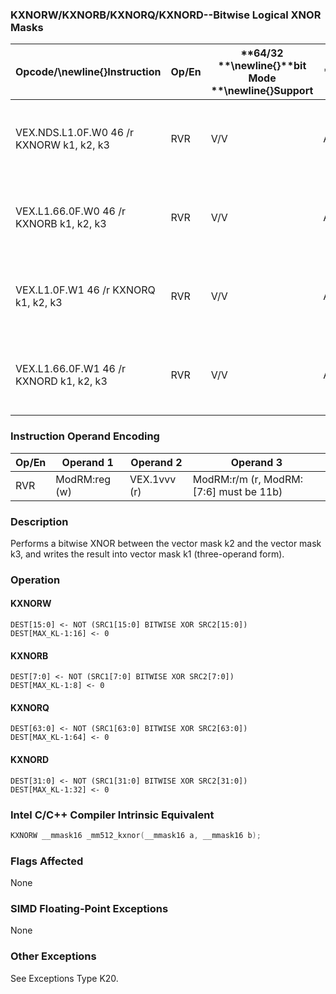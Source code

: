 ### KXNORW/KXNORB/KXNORQ/KXNORD--Bitwise Logical XNOR Masks


|**Opcode/**\newline{}**Instruction**|**Op/En**|**64/32 **\newline{}**bit Mode **\newline{}**Support**|**CPUID **\newline{}**Feature **\newline{}**Flag**|**Description**|
|------------------------------------|---------|------------------------------------------------------|--------------------------------------------------|---------------|
|VEX.NDS.L1.0F.W0 46 /r KXNORW k1, k2, k3|RVR|V/V|AVX512F|Bitwise XNOR 16 bits masks k2 and k3 and place result in k1.|
|VEX.L1.66.0F.W0 46 /r KXNORB k1, k2, k3|RVR|V/V|AVX512DQ|Bitwise XNOR 8 bits masks k2 and k3 and place result in k1.|
|VEX.L1.0F.W1 46 /r KXNORQ k1, k2, k3|RVR|V/V|AVX512BW|Bitwise XNOR 64 bits masks k2 and k3 and place result in k1.|
|VEX.L1.66.0F.W1 46 /r KXNORD k1, k2, k3|RVR|V/V|AVX512BW|Bitwise XNOR 32 bits masks k2 and k3 and place result in k1.|
### Instruction Operand Encoding


|Op/En|Operand 1|Operand 2|Operand 3|
|-----|---------|---------|---------|
|RVR|ModRM:reg (w)|VEX.1vvv (r)|ModRM:r/m (r, ModRM:[7:6] must be 11b)|
### Description


Performs a bitwise XNOR between the vector mask k2 and the vector mask k3, and writes the result into vector mask k1 (three-operand form).


### Operation
#### KXNORW
```info-verb
DEST[15:0] <-  NOT (SRC1[15:0] BITWISE XOR SRC2[15:0])
DEST[MAX_KL-1:16] <-  0
```
#### KXNORB
```info-verb
DEST[7:0]  <- NOT (SRC1[7:0] BITWISE XOR SRC2[7:0])
DEST[MAX_KL-1:8]  <- 0
```
#### KXNORQ
```info-verb
DEST[63:0] <-  NOT (SRC1[63:0] BITWISE XOR SRC2[63:0])
DEST[MAX_KL-1:64] <-  0
```
#### KXNORD
```info-verb
DEST[31:0] <-  NOT (SRC1[31:0] BITWISE XOR SRC2[31:0])
DEST[MAX_KL-1:32]  <- 0
```

### Intel C/C++ Compiler Intrinsic Equivalent

```cpp
KXNORW __mmask16 _mm512_kxnor(__mmask16 a, __mmask16 b);
```
### Flags Affected


None

### SIMD Floating-Point Exceptions


None

### Other Exceptions


See Exceptions Type K20.

